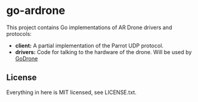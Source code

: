 # go-ardrone

This project contains Go implementations of AR Drone drivers and protocols:

* **client:** A partial implementation of the Parrot UDP protocol.
* **drivers:** Code for talking to the hardware of the drone. Will be used by
  [GoDrone](http://github.com/felixge/godrone)

## License

Everything in here is MIT licensed, see LICENSE.txt.
